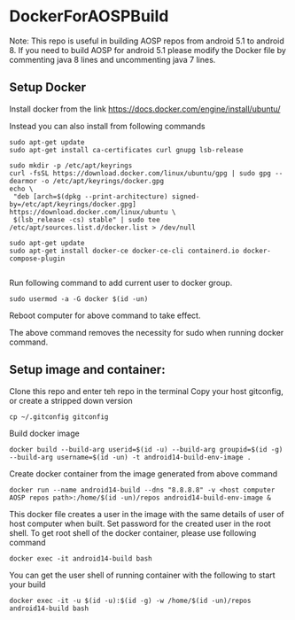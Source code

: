 # DockerForAOSPBuild

Note: This repo is useful in building AOSP repos from android 5.1 to android 8. If you need to build AOSP for android 5.1 please modify the Docker file by commenting java 8 lines and uncommenting java 7 lines. 

## Setup Docker


 Install docker from the link https://docs.docker.com/engine/install/ubuntu/

 Instead you can also install from following commands
 
 ```
sudo apt-get update
sudo apt-get install ca-certificates curl gnupg lsb-release

sudo mkdir -p /etc/apt/keyrings
curl -fsSL https://download.docker.com/linux/ubuntu/gpg | sudo gpg --dearmor -o /etc/apt/keyrings/docker.gpg
echo \
  "deb [arch=$(dpkg --print-architecture) signed-by=/etc/apt/keyrings/docker.gpg] https://download.docker.com/linux/ubuntu \
  $(lsb_release -cs) stable" | sudo tee /etc/apt/sources.list.d/docker.list > /dev/null

sudo apt-get update
sudo apt-get install docker-ce docker-ce-cli containerd.io docker-compose-plugin


 ```

 
 Run following command to add current user to docker group. 

```
sudo usermod -a -G docker $(id -un)   
```

Reboot computer for above command to take effect.

The above command removes the necessity for sudo when running docker command.



## Setup image and container:

Clone this repo and enter teh repo in the terminal 
Copy your host gitconfig, or create a stripped down version
```
cp ~/.gitconfig gitconfig
```

Build docker image
```
docker build --build-arg userid=$(id -u) --build-arg groupid=$(id -g) --build-arg username=$(id -un) -t android14-build-env-image .
```

Create docker container from the image generated from above command
```
docker run --name android14-build --dns "8.8.8.8" -v <host computer AOSP repos path>:/home/$(id -un)/repos android14-build-env-image &
```

This docker file creates a user in the image with the same details of user of host computer when built.
Set password for the created user in the root shell.  To get root shell of the docker container, please use following command
```
docker exec -it android14-build bash
```

You can get the user shell of running container with the following to start your build
```
docker exec -it -u $(id -u):$(id -g) -w /home/$(id -un)/repos android14-build bash
```